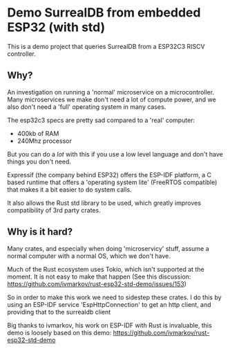 # Demo SurrealDB from embedded ESP32 (with std)

This is a demo project that queries SurrealDB from a ESP32C3 RISCV controller.

## Why?
An investigation on running a 'normal' microservice on a microcontroller. Many microservices we make don't need a lot of compute power, and we also don't need a 'full' operating system in many cases.

The esp32c3 specs are pretty sad compared to a 'real' computer:
 - 400kb of RAM
 - 240Mhz processor

But you can do a _lot_ with this if you use a low level language and don't have things you don't need.

Expressif (the company behind ESP32) offers the ESP-IDF platform, a C based runtime that offers a 'operating system lite' (FreeRTOS compatible) that makes it a bit easier to do system calls.

It also allows the Rust std library to be used, which greatly improves compatibility of 3rd party crates.

## Why is it hard?
Many crates, and especially when doing 'microservicy' stuff, assume a normal computer with a normal OS, which we don't have.

Much of the Rust ecosystem uses Tokio, which isn't supported at the moment. It is not easy to make that happen (See this discussion: https://github.com/ivmarkov/rust-esp32-std-demo/issues/153)

So in order to make this work we need to sidestep these crates. I do this by using an ESP-IDF service 'EspHttpConnection' to get an http client, and providing that to the surrealdb client

Big thanks to ivmarkov, his work on ESP-IDF with Rust is invaluable, this demo is loosely based on this demo:
https://github.com/ivmarkov/rust-esp32-std-demo

